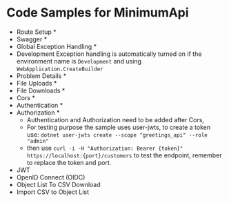 # Code Samples for MinimumApi
- Route Setup *
- Swagger *
- Global Exception Handling *
- Development Exception handling is automatically turned on if the environment name is `Development` and using `WebApplication.CreateBuilder` 
- Problem Details *
- File Uploads *
- File Downloads *
- Cors *
- Authentication *
- Authorization *
  - Authentication and Authorization need to be added after Cors, 
  - For testing purpose the sample uses user-jwts, to create a token use: `dotnet user-jwts create --scope "greetings_api" --role "admin"`
  - then use `curl -i -H "Authorization: Bearer {token}" https://localhost:{port}/customers` to test the endpoint, remember to replace the token and port.
- JWT
- OpenID Connect (OIDC)
- Object List To CSV Download
- Import CSV to Object List

